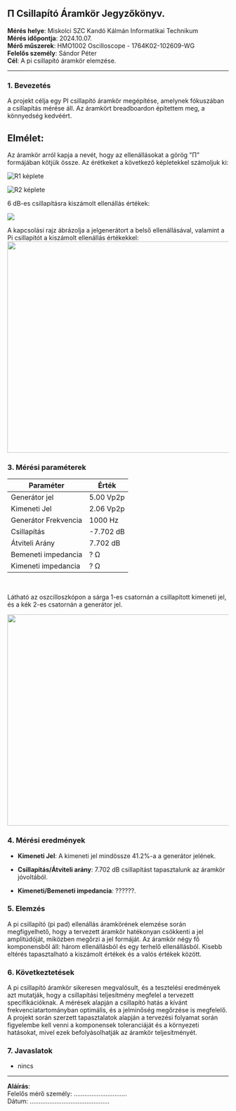 ## &#928; Csillapító Áramkör Jegyzőkönyv.

**Mérés helye**: Miskolci SZC Kandó Kálmán Informatikai Technikum  
**Mérés időpontja**: 2024.10.07.  
**Mérő műszerek**: HMO1002 Oscilloscope - 1764K02-102609-WG  
**Felelős személy**: Sándor Péter  
**Cél**: A pi csillapító áramkör elemzése.

---

### 1. **Bevezetés**

A projekt célja egy PI csillapító áramkör megépítése, amelynek fókuszában a csillapítás mérése áll.
Az áramkört breadboardon építettem meg, a könnyedség kedvéért.

## Elmélet:

Az áramkör arról kapja a nevét, hogy az ellenállásokat a görög "&#928;" formájában kötjük össze.
Az érétkeket a következő képletekkel számoljuk ki:

![R1 képlete](https://raw.githubusercontent.com/szabot2/pi-csillapito/cffee4ced185268076fb4bf54fdfafc23a0b0f74/kepek/svgviewer-output.svg)

![R2 képlete](https://raw.githubusercontent.com/szabot2/pi-csillapito/cffee4ced185268076fb4bf54fdfafc23a0b0f74/kepek/svgviewer-output(1).svg)


6 dB-es csillapításra kiszámolt ellenállás értékek:


<img src="https://raw.githubusercontent.com/szabot2/pi-csillapito/refs/heads/main/kepek/ql_41d4e91c270a0827beb0bb25f1c6a62a_l3.png">
<br>

A kapcsolási rajz ábrázolja a jelgenerátort a belső ellenállásával, valamint a Pi csillapítót a kiszámolt ellenállás értékekkel:
<img src="https://raw.githubusercontent.com/szabot2/pi-csillapito/refs/heads/main/kepek/circuit-20241007-1359(1).png" width="600" height="480">

### 3. **Mérési paraméterek**

| Paraméter           | Érték |
|---------------------|-------|
| Generátor jel       | 5.00 Vp2p|
| Kimeneti Jel        | 2.06 Vp2p |
| Generátor Frekvencia| 1000 Hz |
| Csillapítás         | -7.702 dB |
| Átviteli Arány      | 7.702 dB |
| Bemeneti impedancia | ? Ω |
| Kimeneti impedancia | ? Ω |   

<br>

Látható az oszcilloszkópon a sárga 1-es csatornán a csillapított kimeneti jel, és a kék 2-es csatornán a generátor jel.

<img src="https://raw.githubusercontent.com/szabot2/pi-csillapito/refs/heads/main/kepek/TA02.PNG" width="600" height="480">


### 4. **Mérési eredmények**

- **Kimeneti Jel**: A kimeneti jel mindössze 41.2%-a a generátor jelének.
  
- **Csillapítás/Átviteli arány**:  7.702 dB csillapítást tapasztalunk az áramkör jóvoltából.

- **Kimeneti/Bemeneti impedancia**: ??????.  

### 5. **Elemzés**
A pi csillapító (pi pad) ellenállás áramkörének elemzése során megfigyelhető, hogy a tervezett áramkör hatékonyan csökkenti a jel amplitúdóját, miközben megőrzi a jel formáját. Az áramkör négy fő komponensből áll: három ellenállásból és egy terhelő ellenállásból. Kisebb eltérés tapasztalható a kiszámolt értékek és a valós értékek között.

### 6. **Következtetések**
A pi csillapító áramkör sikeresen megvalósult, és a tesztelési eredmények azt mutatják, hogy a csillapítási teljesítmény megfelel a tervezett specifikációknak. A mérések alapján a csillapító hatás a kívánt frekvenciatartományban optimális, és a jelminőség megőrzése is megfelelő. A projekt során szerzett tapasztalatok alapján a tervezési folyamat során figyelembe kell venni a komponensek toleranciáját és a környezeti hatásokat, mivel ezek befolyásolhatják az áramkör teljesítményét.

### 7. **Javaslatok**

- nincs

---

**Aláírás**:  
Felelős mérő személy: ..............................  
Dátum: .............................................
